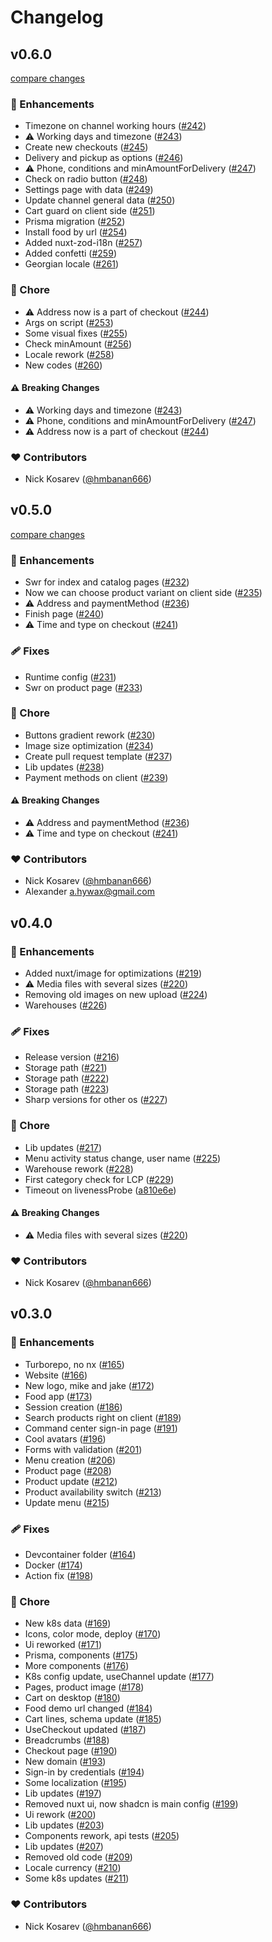 # Changelog


## v0.6.0

[compare changes](https://github.com/next-orders/space/compare/v0.5.0...v0.6.0)

### 🚀 Enhancements

- Timezone on channel working hours ([#242](https://github.com/next-orders/space/pull/242))
- ⚠️  Working days and timezone ([#243](https://github.com/next-orders/space/pull/243))
- Create new checkouts ([#245](https://github.com/next-orders/space/pull/245))
- Delivery and pickup as options ([#246](https://github.com/next-orders/space/pull/246))
- ⚠️  Phone, conditions and minAmountForDelivery ([#247](https://github.com/next-orders/space/pull/247))
- Check on radio button ([#248](https://github.com/next-orders/space/pull/248))
- Settings page with data ([#249](https://github.com/next-orders/space/pull/249))
- Update channel general data ([#250](https://github.com/next-orders/space/pull/250))
- Cart guard on client side ([#251](https://github.com/next-orders/space/pull/251))
- Prisma migration ([#252](https://github.com/next-orders/space/pull/252))
- Install food by url ([#254](https://github.com/next-orders/space/pull/254))
- Added nuxt-zod-i18n ([#257](https://github.com/next-orders/space/pull/257))
- Added confetti ([#259](https://github.com/next-orders/space/pull/259))
- Georgian locale ([#261](https://github.com/next-orders/space/pull/261))

### 🏡 Chore

- ⚠️  Address now is a part of checkout ([#244](https://github.com/next-orders/space/pull/244))
- Args on script ([#253](https://github.com/next-orders/space/pull/253))
- Some visual fixes ([#255](https://github.com/next-orders/space/pull/255))
- Check minAmount ([#256](https://github.com/next-orders/space/pull/256))
- Locale rework ([#258](https://github.com/next-orders/space/pull/258))
- New codes ([#260](https://github.com/next-orders/space/pull/260))

#### ⚠️ Breaking Changes

- ⚠️  Working days and timezone ([#243](https://github.com/next-orders/space/pull/243))
- ⚠️  Phone, conditions and minAmountForDelivery ([#247](https://github.com/next-orders/space/pull/247))
- ⚠️  Address now is a part of checkout ([#244](https://github.com/next-orders/space/pull/244))

### ❤️ Contributors

- Nick Kosarev ([@hmbanan666](http://github.com/hmbanan666))

## v0.5.0

[compare changes](https://github.com/next-orders/space/compare/v0.4.0...v0.5.0)

### 🚀 Enhancements

- Swr for index and catalog pages ([#232](https://github.com/next-orders/space/pull/232))
- Now we can choose product variant on client side ([#235](https://github.com/next-orders/space/pull/235))
- ⚠️  Address and paymentMethod ([#236](https://github.com/next-orders/space/pull/236))
- Finish page ([#240](https://github.com/next-orders/space/pull/240))
- ⚠️  Time and type on checkout ([#241](https://github.com/next-orders/space/pull/241))

### 🩹 Fixes

- Runtime config ([#231](https://github.com/next-orders/space/pull/231))
- Swr on product page ([#233](https://github.com/next-orders/space/pull/233))

### 🏡 Chore

- Buttons gradient rework ([#230](https://github.com/next-orders/space/pull/230))
- Image size optimization ([#234](https://github.com/next-orders/space/pull/234))
- Create pull request template ([#237](https://github.com/next-orders/space/pull/237))
- Lib updates ([#238](https://github.com/next-orders/space/pull/238))
- Payment methods on client ([#239](https://github.com/next-orders/space/pull/239))

#### ⚠️ Breaking Changes

- ⚠️  Address and paymentMethod ([#236](https://github.com/next-orders/space/pull/236))
- ⚠️  Time and type on checkout ([#241](https://github.com/next-orders/space/pull/241))

### ❤️ Contributors

- Nick Kosarev ([@hmbanan666](http://github.com/hmbanan666))
- Alexander <a.hywax@gmail.com>

## v0.4.0

### 🚀 Enhancements

- Added nuxt/image for optimizations ([#219](https://github.com/next-orders/space/pull/219))
- ⚠️  Media files with several sizes ([#220](https://github.com/next-orders/space/pull/220))
- Removing old images on new upload ([#224](https://github.com/next-orders/space/pull/224))
- Warehouses ([#226](https://github.com/next-orders/space/pull/226))

### 🩹 Fixes

- Release version ([#216](https://github.com/next-orders/space/pull/216))
- Storage path ([#221](https://github.com/next-orders/space/pull/221))
- Storage path ([#222](https://github.com/next-orders/space/pull/222))
- Storage path ([#223](https://github.com/next-orders/space/pull/223))
- Sharp versions for other os ([#227](https://github.com/next-orders/space/pull/227))

### 🏡 Chore

- Lib updates ([#217](https://github.com/next-orders/space/pull/217))
- Menu activity status change, user name ([#225](https://github.com/next-orders/space/pull/225))
- Warehouse rework ([#228](https://github.com/next-orders/space/pull/228))
- First category check for LCP ([#229](https://github.com/next-orders/space/pull/229))
- Timeout on livenessProbe ([a810e6e](https://github.com/next-orders/space/commit/a810e6e))

#### ⚠️ Breaking Changes

- ⚠️  Media files with several sizes ([#220](https://github.com/next-orders/space/pull/220))

### ❤️ Contributors

- Nick Kosarev ([@hmbanan666](http://github.com/hmbanan666))

## v0.3.0


### 🚀 Enhancements

- Turborepo, no nx ([#165](https://github.com/next-orders/space/pull/165))
- Website ([#166](https://github.com/next-orders/space/pull/166))
- New logo, mike and jake ([#172](https://github.com/next-orders/space/pull/172))
- Food app ([#173](https://github.com/next-orders/space/pull/173))
- Session creation ([#186](https://github.com/next-orders/space/pull/186))
- Search products right on client ([#189](https://github.com/next-orders/space/pull/189))
- Command center sign-in page ([#191](https://github.com/next-orders/space/pull/191))
- Cool avatars ([#196](https://github.com/next-orders/space/pull/196))
- Forms with validation ([#201](https://github.com/next-orders/space/pull/201))
- Menu creation ([#206](https://github.com/next-orders/space/pull/206))
- Product page ([#208](https://github.com/next-orders/space/pull/208))
- Product update ([#212](https://github.com/next-orders/space/pull/212))
- Product availability switch ([#213](https://github.com/next-orders/space/pull/213))
- Update menu ([#215](https://github.com/next-orders/space/pull/215))

### 🩹 Fixes

- Devcontainer folder ([#164](https://github.com/next-orders/space/pull/164))
- Docker ([#174](https://github.com/next-orders/space/pull/174))
- Action fix ([#198](https://github.com/next-orders/space/pull/198))

### 🏡 Chore

- New k8s data ([#169](https://github.com/next-orders/space/pull/169))
- Icons, color mode, deploy ([#170](https://github.com/next-orders/space/pull/170))
- Ui reworked ([#171](https://github.com/next-orders/space/pull/171))
- Prisma, components ([#175](https://github.com/next-orders/space/pull/175))
- More components ([#176](https://github.com/next-orders/space/pull/176))
- K8s config update, useChannel update ([#177](https://github.com/next-orders/space/pull/177))
- Pages, product image ([#178](https://github.com/next-orders/space/pull/178))
- Cart on desktop ([#180](https://github.com/next-orders/space/pull/180))
- Food demo url changed ([#184](https://github.com/next-orders/space/pull/184))
- Cart lines, schema update ([#185](https://github.com/next-orders/space/pull/185))
- UseCheckout updated ([#187](https://github.com/next-orders/space/pull/187))
- Breadcrumbs ([#188](https://github.com/next-orders/space/pull/188))
- Checkout page ([#190](https://github.com/next-orders/space/pull/190))
- New domain ([#193](https://github.com/next-orders/space/pull/193))
- Sign-in by credentials ([#194](https://github.com/next-orders/space/pull/194))
- Some localization ([#195](https://github.com/next-orders/space/pull/195))
- Lib updates ([#197](https://github.com/next-orders/space/pull/197))
- Removed nuxt ui, now shadcn is main config ([#199](https://github.com/next-orders/space/pull/199))
- Ui rework ([#200](https://github.com/next-orders/space/pull/200))
- Lib updates ([#203](https://github.com/next-orders/space/pull/203))
- Components rework, api tests ([#205](https://github.com/next-orders/space/pull/205))
- Lib updates ([#207](https://github.com/next-orders/space/pull/207))
- Removed old code ([#209](https://github.com/next-orders/space/pull/209))
- Locale currency ([#210](https://github.com/next-orders/space/pull/210))
- Some k8s updates ([#211](https://github.com/next-orders/space/pull/211))

### ❤️ Contributors

- Nick Kosarev ([@hmbanan666](http://github.com/hmbanan666))

